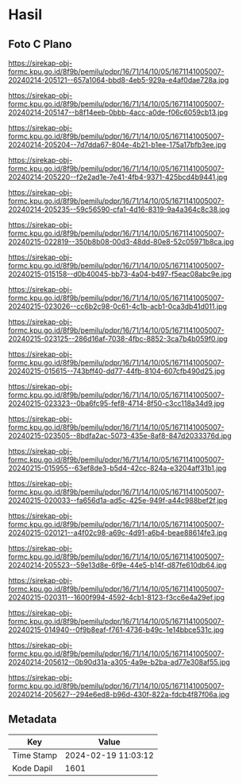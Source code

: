# Hasil

## Foto C Plano

https://sirekap-obj-formc.kpu.go.id/8f9b/pemilu/pdpr/16/71/14/10/05/1671141005007-20240214-205121--657a1064-bbd8-4eb5-929a-e4af0dae728a.jpg

https://sirekap-obj-formc.kpu.go.id/8f9b/pemilu/pdpr/16/71/14/10/05/1671141005007-20240214-205147--b8f14eeb-0bbb-4acc-a0de-f06c6059cb13.jpg

https://sirekap-obj-formc.kpu.go.id/8f9b/pemilu/pdpr/16/71/14/10/05/1671141005007-20240214-205204--7d7dda67-804e-4b21-b1ee-175a17bfb3ee.jpg

https://sirekap-obj-formc.kpu.go.id/8f9b/pemilu/pdpr/16/71/14/10/05/1671141005007-20240214-205220--f2e2ad1e-7e41-4fb4-9371-425bcd4b9441.jpg

https://sirekap-obj-formc.kpu.go.id/8f9b/pemilu/pdpr/16/71/14/10/05/1671141005007-20240214-205235--59c56590-cfa1-4d16-8319-9a4a364c8c38.jpg

https://sirekap-obj-formc.kpu.go.id/8f9b/pemilu/pdpr/16/71/14/10/05/1671141005007-20240215-022819--350b8b08-00d3-48dd-80e8-52c05971b8ca.jpg

https://sirekap-obj-formc.kpu.go.id/8f9b/pemilu/pdpr/16/71/14/10/05/1671141005007-20240215-015158--d0b40045-bb73-4a04-b497-f5eac08abc9e.jpg

https://sirekap-obj-formc.kpu.go.id/8f9b/pemilu/pdpr/16/71/14/10/05/1671141005007-20240215-023026--cc6b2c98-0c61-4c1b-acb1-0ca3db41d011.jpg

https://sirekap-obj-formc.kpu.go.id/8f9b/pemilu/pdpr/16/71/14/10/05/1671141005007-20240215-023125--286d16af-7038-4fbc-8852-3ca7b4b059f0.jpg

https://sirekap-obj-formc.kpu.go.id/8f9b/pemilu/pdpr/16/71/14/10/05/1671141005007-20240215-015615--743bff40-dd77-44fb-8104-607cfb490d25.jpg

https://sirekap-obj-formc.kpu.go.id/8f9b/pemilu/pdpr/16/71/14/10/05/1671141005007-20240215-023323--0ba6fc95-fef8-4714-8f50-c3cc118a34d9.jpg

https://sirekap-obj-formc.kpu.go.id/8f9b/pemilu/pdpr/16/71/14/10/05/1671141005007-20240215-023505--8bdfa2ac-5073-435e-8af8-847d2033376d.jpg

https://sirekap-obj-formc.kpu.go.id/8f9b/pemilu/pdpr/16/71/14/10/05/1671141005007-20240215-015955--63ef8de3-b5d4-42cc-824a-e3204aff31b1.jpg

https://sirekap-obj-formc.kpu.go.id/8f9b/pemilu/pdpr/16/71/14/10/05/1671141005007-20240215-020033--fa656d1a-ad5c-425e-949f-a44c988bef2f.jpg

https://sirekap-obj-formc.kpu.go.id/8f9b/pemilu/pdpr/16/71/14/10/05/1671141005007-20240215-020121--a4f02c98-a69c-4d91-a6b4-beae88614fe3.jpg

https://sirekap-obj-formc.kpu.go.id/8f9b/pemilu/pdpr/16/71/14/10/05/1671141005007-20240214-205523--59e13d8e-6f9e-44e5-b14f-d87fe610db64.jpg

https://sirekap-obj-formc.kpu.go.id/8f9b/pemilu/pdpr/16/71/14/10/05/1671141005007-20240215-020311--1600f994-4592-4cb1-8123-f3cc6e4a29ef.jpg

https://sirekap-obj-formc.kpu.go.id/8f9b/pemilu/pdpr/16/71/14/10/05/1671141005007-20240215-014940--0f9b8eaf-f761-4736-b49c-1e14bbce531c.jpg

https://sirekap-obj-formc.kpu.go.id/8f9b/pemilu/pdpr/16/71/14/10/05/1671141005007-20240214-205612--0b90d31a-a305-4a9e-b2ba-ad77e308af55.jpg

https://sirekap-obj-formc.kpu.go.id/8f9b/pemilu/pdpr/16/71/14/10/05/1671141005007-20240214-205627--294e6ed8-b96d-430f-822a-fdcb4f87f06a.jpg


## Metadata

| Key        | Value               |
| ---------- | ------------------- |
| Time Stamp | 2024-02-19 11:03:12 |
| Kode Dapil | 1601                |




